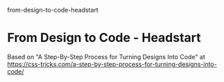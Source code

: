 from-design-to-code-headstart
# From Design to Code - Headstart

Based on "A Step-By-Step Process for Turning Designs Into Code" at https://css-tricks.com/a-step-by-step-process-for-turning-designs-into-code/


